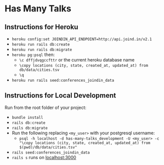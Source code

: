 # Has Many Talks

## Instructions for Heroku

* `heroku config:set JOINDIN_API_ENDPOINT=http://api.joind.in/v2.1`
* `heroku run rails db:create`
* `heroku run rails db:migrate`
* `heroku pg:psql` then:
    * `\c dffjdvqgccfttr` or the current heroku database name
    * `\copy locations (city, state, created_at, updated_at) from db/data/cities.tsv`
    * `\q`
* `heroku run rails seed:conferences_joindin_data`


## Instructions for Local Development

Run from the root folder of your project:

* `bundle install`
* `rails db:create`
* `rails db:migrate`
* Run the following replacing `<my_user>` with your postgresql username:
    * `psql -h localhost -d has-many-talks_development -U <my_user> -c "\copy locations (city, state, created_at, updated_at) from $(pwd)/db/data/cities.tsv"`
* `rails seed:conferences_joindin_data`
* `rails s` runs on [localhost:3000](http://localhost:3000)
